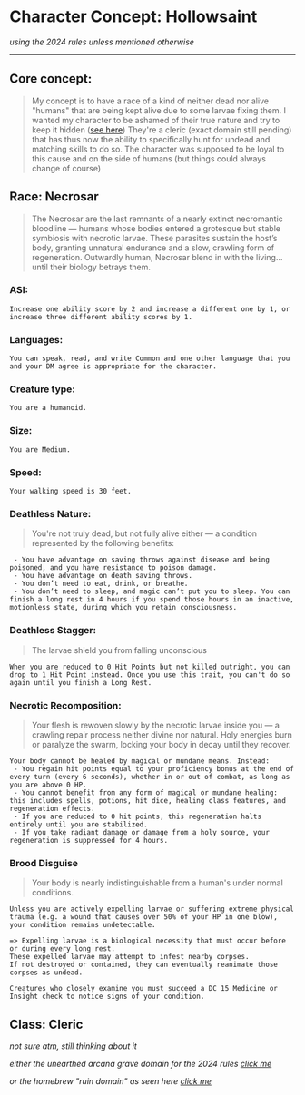 # Character Concept: Hollowsaint
*using the 2024 rules unless mentioned otherwise*

---
## Core concept:
> My concept is to have a race of a kind of neither dead nor alive "humans" that are being kept alive due to some larvae fixing them. I wanted my character to be ashamed of their true nature and try to keep it hidden ([see here](#brood-disguise)) They're a cleric (exact domain still pending) that has thus now the ability to specifically hunt for undead and matching skills to do so. The character was supposed to be loyal to this cause and on the side of humans (but things could always change of course)

## Race: Necrosar 
> The Necrosar are the last remnants of a nearly extinct necromantic bloodline — humans whose bodies entered a grotesque but stable symbiosis with necrotic larvae. These parasites sustain the host’s body, granting unnatural endurance and a slow, crawling form of regeneration. Outwardly human, Necrosar blend in with the living... until their biology betrays them.

### ASI:
```
Increase one ability score by 2 and increase a different one by 1, or increase three different ability scores by 1.
```

### Languages:
```
You can speak, read, and write Common and one other language that you and your DM agree is appropriate for the character.
```

### Creature type:
```
You are a humanoid.
```

### Size:
```
You are Medium.
```

### Speed:
```
Your walking speed is 30 feet.
```

### Deathless Nature:
> You're not truly dead, but not fully alive either — a condition represented by the following benefits:
```
 - You have advantage on saving throws against disease and being poisoned, and you have resistance to poison damage.
 - You have advantage on death saving throws.
 - You don’t need to eat, drink, or breathe.
 - You don’t need to sleep, and magic can’t put you to sleep. You can finish a long rest in 4 hours if you spend those hours in an inactive, motionless state, during which you retain consciousness.
```

### Deathless Stagger:
> The larvae shield you from falling unconscious 
```
When you are reduced to 0 Hit Points but not killed outright, you can drop to 1 Hit Point instead. Once you use this trait, you can't do so again until you finish a Long Rest.
```

###  Necrotic Recomposition:
> Your flesh is rewoven slowly by the necrotic larvae inside you — a crawling repair process neither divine nor natural. Holy energies burn or paralyze the swarm, locking your body in decay until they recover.
```
Your body cannot be healed by magical or mundane means. Instead:
 - You regain hit points equal to your proficiency bonus at the end of every turn (every 6 seconds), whether in or out of combat, as long as you are above 0 HP.
 - You cannot benefit from any form of magical or mundane healing: this includes spells, potions, hit dice, healing class features, and regeneration effects.
 - If you are reduced to 0 hit points, this regeneration halts entirely until you are stabilized.
 - If you take radiant damage or damage from a holy source, your regeneration is suppressed for 4 hours.
```

### Brood Disguise
> Your body is nearly indistinguishable from a human's under normal conditions.
```
Unless you are actively expelling larvae or suffering extreme physical trauma (e.g. a wound that causes over 50% of your HP in one blow), your condition remains undetectable.

=> Expelling larvae is a biological necessity that must occur before or during every long rest.
These expelled larvae may attempt to infest nearby corpses.
If not destroyed or contained, they can eventually reanimate those corpses as undead.

Creatures who closely examine you must succeed a DC 15 Medicine or Insight check to notice signs of your condition.
```

## Class: Cleric
*not sure atm, still thinking about it*

*either the unearthed arcana grave domain for the 2024 rules [click me](https://media.dndbeyond.com/compendium-images/ua/horror-subclasses/gPZTjw31gGeVdQKl/UA2025-HorrorSubclasses.pdf)*

*or the homebrew "ruin domain" as seen here [click me](https://www.reddit.com/r/UnearthedArcana/comments/1edhq0g/cleric_ruin_domain/#lightbox)*